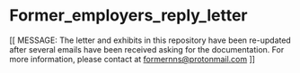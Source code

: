 # Former_employers_reply_letter

[[ MESSAGE: The letter and exhibits in this repository have been re-updated after several emails have been received asking for the documentation. For more information, please contact at formernns@protonmail.com ]]
